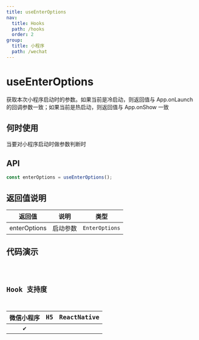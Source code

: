 ```yaml
---
title: useEnterOptions
nav:
  title: Hooks
  path: /hooks
  order: 2
group:
  title: 小程序
  path: /wechat
---
```


# useEnterOptions

获取本次小程序启动时的参数。如果当前是冷启动，则返回值与 App.onLaunch 的回调参数一致；如果当前是热启动，则返回值与 App.onShow 一致

## 何时使用

当要对小程序启动时做参数判断时

## API

```ts
const enterOptions = useEnterOptions();
```

## 返回值说明

| 返回值       | 说明     | 类型           |
| ------------ | -------- | -------------- |
| enterOptions | 启动参数 | `EnterOptions` |

## 代码演示

<code src="useEnterOptions/index" group="wechat" />

## Hook 支持度

| 微信小程序 | H5  | ReactNative |
| :--------: | :-: | :---------: |
|     ✔️     |     |             |
